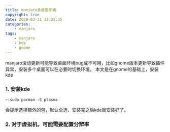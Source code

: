 ```yaml
---
title: manjaro多桌面环境
copyright: true
date: 2020-03-31 13:21:35
categories:
    - manjaro
tags:
    - manjaro
    - kde
    - gnome
---
```

manjaro滚动更新可能导致桌面环境bug或不可用，比如gnome版本更新导致插件异常，安装多个桌面可以在必要时切换环境。
本文是在gnome的基础上，安装 kde

<!-- more -->

### 1. 安装kde

```
~:sudo pacman -S plasma
```
会提示选择额外的包，默认全选，安装完之后kde就安装好了。


### 2. 对于虚拟机，可能需要配置分辨率



